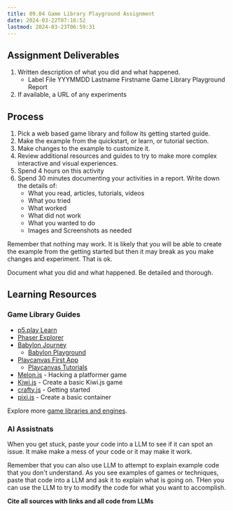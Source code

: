 ```yaml
---
title: 09.04 Game Library Playground Assignment
date: 2024-03-22T07:16:52
lastmod: 2024-03-23T06:59:31
---
```


## Assignment Deliverables

1. Written description of what you did and what happened.
   - Label File YYYMMDD Lastname Firstname Game Library Playground Report
2. If available, a URL of any experiments

## Process

1. Pick a web based game library and follow its getting started guide.
2. Make the example from the quickstart, or learn, or tutorial section.
3. Make changes to the example to customize it.
4. Review additional resources and guides to try to make more complex interactive and visual experiences.
5. Spend 4 hours on this activity
6. Spend 30 minutes documenting your activities in a report. Write down the details of:
   - What you read, articles, tutorials, videos
   - What you tried
   - What worked
   - What did not work
   - What you wanted to do
   - Images and Screenshots as needed

Remember that nothing may work. It is likely that you will be able to create the example from the getting started but then it may break as you make changes and experiment. That is ok.

Document what you did and what happened. Be detailed and thorough.

## Learning Resources

### Game Library Guides

- [p5.play Learn](https://p5play.org/learn/index.html)
- [Phaser Explorer](https://explorer.phaser.io/)
- [Babylon Journey](https://doc.babylonjs.com/journey)
  - [Babylon Playground](https://playground.babylonjs.com/)
- [Playcanvas First App](https://developer.playcanvas.com/user-manual/getting-started/your-first-app/)
  - [Playcanvas Tutorials](https://developer.playcanvas.com/tutorials/)
- [Melon.js](https://melonjs.org/tutorial/) - Hacking a platformer game
- [Kiwi.js](https://www.kiwijs.org/documentation/tutorials/creating-a-basic-kiwi-js-game/) - Create a basic Kiwi.js game
- [crafty.js](https://craftyjs.com/getting-started/) - Getting started
- [pixi.js](https://pixijs.com/8.x/examples/basic/container) - Create a basic container

Explore more [game libraries and engines](./09-01-game-libraries-and-engines.md).

### AI Assistnats

When you get stuck, paste your code into a LLM to see if it can spot an issue. It make make a mess of your code or it may make it work.

Remember that you can also use LLM to attempt to explain example code that you don't understand. As you see examples of games or techniques, paste that code into a LLM and ask it to explain what is going on. THen you can use the LLM to try to modify the code for what you want to accomplish.

**Cite all sources with links and all code from LLMs**
